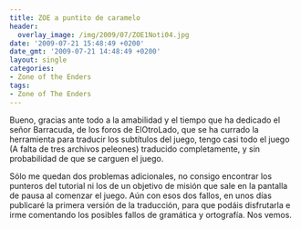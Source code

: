 ```yaml
---
title: ZOE a puntito de caramelo
header:
  overlay_image: /img/2009/07/ZOE1Noti04.jpg
date: '2009-07-21 15:48:49 +0200'
date_gmt: '2009-07-21 14:48:49 +0200'
layout: single
categories:
- Zone of the Enders
tags:
- Zone of The Enders
---
```

Bueno, gracias ante todo a la amabilidad y el tiempo que ha dedicado el señor 
Barracuda, de los foros de ElOtroLado, que se ha currado la herramienta para 
traducir los subtítulos del juego, tengo casi todo el juego (A falta de tres 
archivos peleones) traducido completamente, y sin probabilidad de que se 
carguen el juego.

Sólo me quedan dos problemas adicionales, no consigo encontrar los punteros del 
tutorial ni los de un objetivo de misión que sale en la pantalla de pausa al 
comenzar el juego. Aún con esos dos fallos, en unos días publicaré la primera 
versión de la traducción, para que podáis disfrutarla e irme comentando los 
posibles fallos de gramática y ortografía. Nos vemos.
